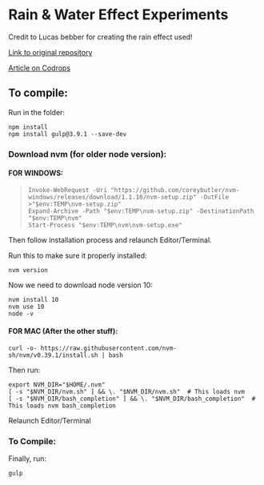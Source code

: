 
# Rain & Water Effect Experiments

Credit to Lucas bebber for creating the rain effect used! 

[Link to original repository](https://github.com/codrops/RainEffect)

[Article on Codrops](http://tympanus.net/codrops/?p=25417)

## To compile:

Run in the folder:

```
npm install
npm install gulp@3.9.1 --save-dev
```
### Download nvm (for older node version):

#### FOR WINDOWS:
>```
>Invoke-WebRequest -Uri "https://github.com/coreybutler/nvm-windows/releases/download/1.1.10/nvm-setup.zip" -OutFile >"$env:TEMP\nvm-setup.zip"
>Expand-Archive -Path "$env:TEMP\nvm-setup.zip" -DestinationPath "$env:TEMP\nvm"
>Start-Process "$env:TEMP\nvm\nvm-setup.exe"
>```

Then follow installation process and relaunch Editor/Terminal.

Run this to make sure it properly installed:
```
nvm version
```


Now we need to download node version 10:
```
nvm install 10
nvm use 10
node -v
```


#### FOR MAC (After the other stuff):
```
curl -o- https://raw.githubusercontent.com/nvm-sh/nvm/v0.39.1/install.sh | bash
```

Then run:

```
export NVM_DIR="$HOME/.nvm"
[ -s "$NVM_DIR/nvm.sh" ] && \. "$NVM_DIR/nvm.sh"  # This loads nvm
[ -s "$NVM_DIR/bash_completion" ] && \. "$NVM_DIR/bash_completion"  # This loads nvm bash_completion
```
Relaunch Editor/Terminal

### To Compile:

Finally, run:

```
gulp
```
